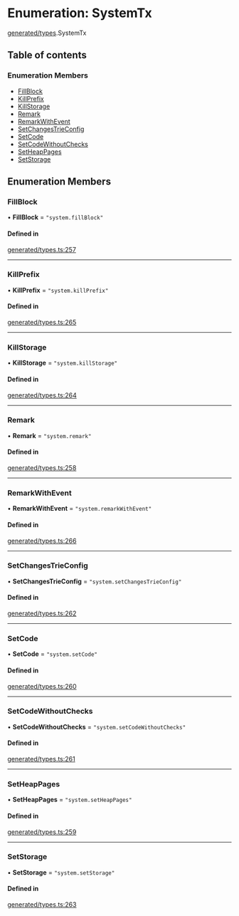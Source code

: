 # Enumeration: SystemTx

[generated/types](../wiki/generated.types).SystemTx

## Table of contents

### Enumeration Members

- [FillBlock](../wiki/generated.types.SystemTx#fillblock)
- [KillPrefix](../wiki/generated.types.SystemTx#killprefix)
- [KillStorage](../wiki/generated.types.SystemTx#killstorage)
- [Remark](../wiki/generated.types.SystemTx#remark)
- [RemarkWithEvent](../wiki/generated.types.SystemTx#remarkwithevent)
- [SetChangesTrieConfig](../wiki/generated.types.SystemTx#setchangestrieconfig)
- [SetCode](../wiki/generated.types.SystemTx#setcode)
- [SetCodeWithoutChecks](../wiki/generated.types.SystemTx#setcodewithoutchecks)
- [SetHeapPages](../wiki/generated.types.SystemTx#setheappages)
- [SetStorage](../wiki/generated.types.SystemTx#setstorage)

## Enumeration Members

### FillBlock

• **FillBlock** = ``"system.fillBlock"``

#### Defined in

[generated/types.ts:257](https://github.com/PolymeshAssociation/polymesh-sdk/blob/339b7503/src/generated/types.ts#L257)

___

### KillPrefix

• **KillPrefix** = ``"system.killPrefix"``

#### Defined in

[generated/types.ts:265](https://github.com/PolymeshAssociation/polymesh-sdk/blob/339b7503/src/generated/types.ts#L265)

___

### KillStorage

• **KillStorage** = ``"system.killStorage"``

#### Defined in

[generated/types.ts:264](https://github.com/PolymeshAssociation/polymesh-sdk/blob/339b7503/src/generated/types.ts#L264)

___

### Remark

• **Remark** = ``"system.remark"``

#### Defined in

[generated/types.ts:258](https://github.com/PolymeshAssociation/polymesh-sdk/blob/339b7503/src/generated/types.ts#L258)

___

### RemarkWithEvent

• **RemarkWithEvent** = ``"system.remarkWithEvent"``

#### Defined in

[generated/types.ts:266](https://github.com/PolymeshAssociation/polymesh-sdk/blob/339b7503/src/generated/types.ts#L266)

___

### SetChangesTrieConfig

• **SetChangesTrieConfig** = ``"system.setChangesTrieConfig"``

#### Defined in

[generated/types.ts:262](https://github.com/PolymeshAssociation/polymesh-sdk/blob/339b7503/src/generated/types.ts#L262)

___

### SetCode

• **SetCode** = ``"system.setCode"``

#### Defined in

[generated/types.ts:260](https://github.com/PolymeshAssociation/polymesh-sdk/blob/339b7503/src/generated/types.ts#L260)

___

### SetCodeWithoutChecks

• **SetCodeWithoutChecks** = ``"system.setCodeWithoutChecks"``

#### Defined in

[generated/types.ts:261](https://github.com/PolymeshAssociation/polymesh-sdk/blob/339b7503/src/generated/types.ts#L261)

___

### SetHeapPages

• **SetHeapPages** = ``"system.setHeapPages"``

#### Defined in

[generated/types.ts:259](https://github.com/PolymeshAssociation/polymesh-sdk/blob/339b7503/src/generated/types.ts#L259)

___

### SetStorage

• **SetStorage** = ``"system.setStorage"``

#### Defined in

[generated/types.ts:263](https://github.com/PolymeshAssociation/polymesh-sdk/blob/339b7503/src/generated/types.ts#L263)
